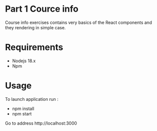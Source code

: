 # Part 1 Cource info

Course info exercises contains very basics of the React
components and they rendering in simple case.

# Requirements
- Nodejs 18.x
- Npm
# Usage

To launch application run :
- npm install
- npm start

Go to address http://localhost:3000